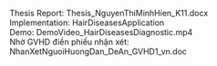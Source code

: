 Thesis Report: Thesis_NguyenThiMinhHien_K11.docx</br>
Implementation: HairDiseasesApplication</br>
Demo: DemoVideo_HairDiseasesDiagnostic.mp4</br>
Nhờ GVHD điền phiếu nhận xét: NhanXetNguoiHuongDan_DeAn_GVHD1_vn.doc</br>

